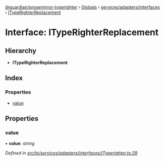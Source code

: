 [@guardian/prosemirror-typerighter](../README.md) › [Globals](../globals.md) › [services/adapters/interfaces](../modules/services_adapters_interfaces.md) › [ITypeRighterReplacement](services_adapters_interfaces.ityperighterreplacement.md)

# Interface: ITypeRighterReplacement

## Hierarchy

* **ITypeRighterReplacement**

## Index

### Properties

* [value](services_adapters_interfaces.ityperighterreplacement.md#value)

## Properties

###  value

• **value**: *string*

*Defined in [src/ts/services/adapters/interfaces/ITyperighter.ts:29](https://github.com/guardian/prosemirror-typerighter/blob/530a4bd/src/ts/services/adapters/interfaces/ITyperighter.ts#L29)*
